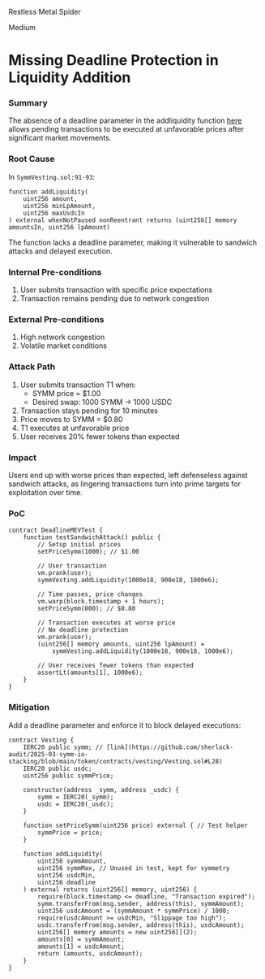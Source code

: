 Restless Metal Spider

Medium

# Missing Deadline Protection in Liquidity Addition

### Summary

The absence of a deadline parameter in the addliquidity function [here](https://github.com/sherlock-audit/2025-03-symm-io-stacking/blob/main/token/contracts/vesting/SymmVesting.sol#L171) allows pending transactions to be executed at unfavorable prices after significant market movements.


### Root Cause

In `SymmVesting.sol:91-93`:
```solidity
function addLiquidity(
    uint256 amount,
    uint256 minLpAmount,
    uint256 maxUsdcIn
) external whenNotPaused nonReentrant returns (uint256[] memory amountsIn, uint256 lpAmount)
```
The function lacks a deadline parameter, making it vulnerable to sandwich attacks and delayed execution.


### Internal Pre-conditions

1. User submits transaction with specific price expectations
2. Transaction remains pending due to network congestion

### External Pre-conditions

1. High network congestion
2. Volatile market conditions



### Attack Path

1. User submits transaction T1 when:
   - SYMM price = $1.00
   - Desired swap: 1000 SYMM → 1000 USDC
2. Transaction stays pending for 10 minutes
3. Price moves to SYMM = $0.80
4. T1 executes at unfavorable price
5. User receives 20% fewer tokens than expected


### Impact

Users end up with worse prices than expected, left defenseless against sandwich attacks, as lingering transactions turn into prime targets for exploitation over time. 


### PoC

```solidity
contract DeadlineMEVTest {
    function testSandwichAttack() public {
        // Setup initial prices
        setPriceSymm(1000); // $1.00
        
        // User transaction
        vm.prank(user);
        symmVesting.addLiquidity(1000e18, 900e18, 1000e6);
        
        // Time passes, price changes
        vm.warp(block.timestamp + 1 hours);
        setPriceSymm(800); // $0.80
        
        // Transaction executes at worse price
        // No deadline protection
        vm.prank(user);
        (uint256[] memory amounts, uint256 lpAmount) = 
            symmVesting.addLiquidity(1000e18, 900e18, 1000e6);
            
        // User receives fewer tokens than expected
        assertLt(amounts[1], 1000e6);
    }
}
```

### Mitigation

Add a deadline parameter and enforce it to block delayed executions:
```solidity
contract Vesting {
    IERC20 public symm; // [link](https://github.com/sherlock-audit/2025-03-symm-io-stacking/blob/main/token/contracts/vesting/Vesting.sol#L28)
    IERC20 public usdc;
    uint256 public symmPrice;

    constructor(address _symm, address _usdc) {
        symm = IERC20(_symm);
        usdc = IERC20(_usdc);
    }

    function setPriceSymm(uint256 price) external { // Test helper
        symmPrice = price;
    }

    function addLiquidity(
        uint256 symmAmount,
        uint256 symmMax, // Unused in test, kept for symmetry
        uint256 usdcMin,
        uint256 deadline
    ) external returns (uint256[] memory, uint256) {
        require(block.timestamp <= deadline, "Transaction expired");
        symm.transferFrom(msg.sender, address(this), symmAmount);
        uint256 usdcAmount = (symmAmount * symmPrice) / 1000;
        require(usdcAmount >= usdcMin, "Slippage too high");
        usdc.transferFrom(msg.sender, address(this), usdcAmount);
        uint256[] memory amounts = new uint256[](2);
        amounts[0] = symmAmount;
        amounts[1] = usdcAmount;
        return (amounts, usdcAmount);
    }
}
```
